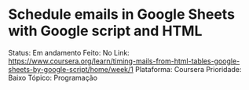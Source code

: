 # Schedule emails in Google Sheets with Google script and HTML

Status: Em andamento
Feito: No
Link: https://www.coursera.org/learn/timing-mails-from-html-tables-google-sheets-by-google-script/home/week/1
Plataforma: Coursera
Prioridade: Baixo
Tópico: Programação
